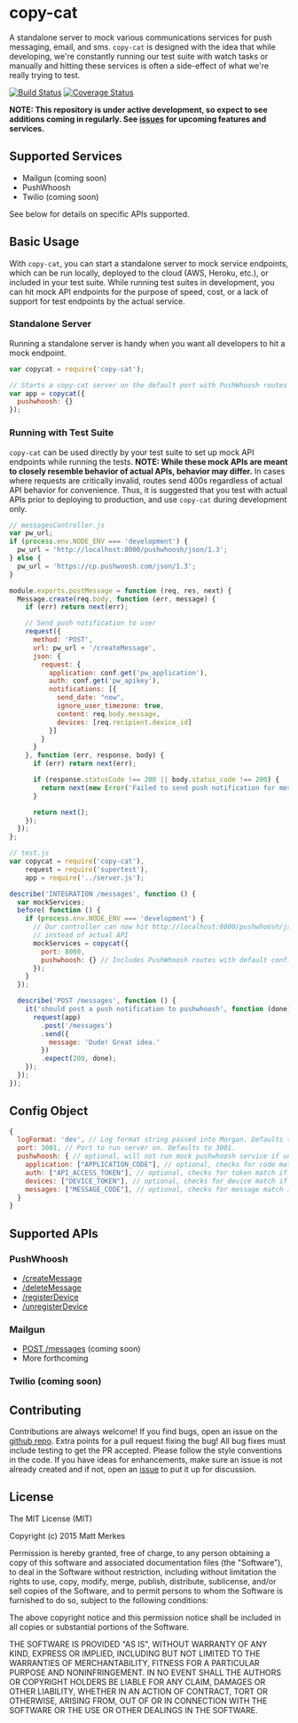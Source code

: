 # copy-cat

A standalone server to mock various communications services for push messaging, email, and sms. `copy-cat` is designed with the idea that while developing, we're constantly running our test suite with watch tasks or manually and hitting these services is often a side-effect of what we're really trying to test.

[![Build Status](https://travis-ci.org/mmerkes/copy-cat.svg)](https://travis-ci.org/mmerkes/copy-cat)
[![Coverage Status](https://coveralls.io/repos/mmerkes/copy-cat/badge.svg?branch=master&service=github)](https://coveralls.io/github/mmerkes/copy-cat?branch=master)

**NOTE: This repository is under active development, so expect to see additions coming in regularly. See [issues](https://github.com/mmerkes/copy-cat/issues) for upcoming features and services.**

## Supported Services

* Mailgun (coming soon)
* PushWhoosh
* Twilio (coming soon)

See below for details on specific APIs supported.

## Basic Usage

With `copy-cat`, you can start a standalone server to mock service endpoints, which can be run locally, deployed to the cloud (AWS, Heroku, etc.), or included in your test suite. While running test suites in development, you can hit mock API endpoints for the purpose of speed, cost, or a lack of support for test endpoints by the actual service.

### Standalone Server

Running a standalone server is handy when you want all developers to hit a mock endpoint.

```javascript
var copycat = require('copy-cat');

// Starts a copy-cat server on the default port with PushWhoosh routes available
var app = copycat({
  pushwhoosh: {}
});
```

### Running with Test Suite

`copy-cat` can be used directly by your test suite to set up mock API endpoints while running the tests. **NOTE: While these mock APIs are meant to closely resemble behavior of actual APIs, behavior may differ.** In cases where requests are critically invalid, routes send 400s regardless of actual API behavior for convenience. Thus, it is suggested that you test with actual APIs prior to deploying to production, and use `copy-cat` during development only.

```javascript
// messagesController.js
var pw_url;
if (process.env.NODE_ENV === 'development') {
  pw_url = 'http://localhost:8000/pushwhoosh/json/1.3';
} else {
  pw_url = 'https://cp.pushwoosh.com/json/1.3';
}

module.exports.postMessage = function (req, res, next) {
  Message.create(req.body, function (err, message) {
    if (err) return next(err);

    // Send push notification to user
    request({
      method: 'POST',
      url: pw_url + '/createMessage',
      json: {
        request: {
          application: conf.get('pw_application'),
          auth: conf.get('pw_apikey'),
          notifications: [{
            send_date: "now",
            ignore_user_timezone: true,
            content: req.body.message,
            devices: [req.recipient.device_id]
          }]
        }
      }
    }, function (err, response, body) {
      if (err) return next(err);

      if (response.statusCode !== 200 || body.status_code !== 200) {
        return next(new Error('Failed to send push notification for message: ' + message._id));
      }

      return next();
    });
  });
};

// test.js
var copycat = require('copy-cat'),
    request = require('supertest'),
    app = require('../server.js');

describe('INTEGRATION /messages', function () {
  var mockServices;
  before( function () {
    if (process.env.NODE_ENV === 'development') {
      // Our controller can now hit http://localhost:8000/pushwhoosh/json/1.3/createMessage
      // instead of actual API
      mockServices = copycat({
        port: 8000,
        pushwhoosh: {} // Includes PushWhoosh routes with default configuration
      });
    }
  });

  describe('POST /messages', function () {
    it('should post a push notification to pushwhoosh', function (done) {
      request(app)
        .post('/messages')
        .send({
          message: 'Dude! Great idea.'
        })
        .expect(200, done);
    });
  });
});
```

## Config Object

```javascript
{
  logFormat: 'dev', // Log format string passed into Morgan. Defaults to 'dev'.
  port: 3001, // Port to run server on. Defaults to 3001.
  pushwhoosh: { // optional, will not run mock pushwhoosh service if undefined
    application: ["APPLICATION_CODE"], // optional, checks for code match if set
    auth: ["API_ACCESS_TOKEN"], // optional, checks for token match if set
    devices: ["DEVICE_TOKEN"], // optional, checks for device match if set on /createMessage
    messages: ["MESSAGE_CODE"], // optional, checks for message match if set on /deleteMessage
  }
}
```

## Supported APIs

### PushWhoosh

* [/createMessage](https://www.pushwoosh.com/programming-push-notification/pushwoosh-push-notification-remote-api/#PushserviceAPI-Method-messages-create)
* [/deleteMessage](https://www.pushwoosh.com/programming-push-notification/pushwoosh-push-notification-remote-api/#PushserviceAPI-Method-messages-delete)
* [/registerDevice](https://www.pushwoosh.com/programming-push-notification/pushwoosh-push-notification-remote-api/#PushserviceAPI-MethodRegister)
* [/unregisterDevice](https://www.pushwoosh.com/programming-push-notification/pushwoosh-push-notification-remote-api/#PushserviceAPI-MethodUnregister)

### Mailgun

* [POST /messages](https://documentation.mailgun.com/api-sending.html#sending) (coming soon)
* More forthcoming

### Twilio (coming soon)

## Contributing

Contributions are always welcome! If you find bugs, open an issue on the [github repo](https://github.com/mmerkes/copy-cat/issues). Extra points for a pull request fixing the bug! All bug fixes must include testing to get the PR accepted. Please follow the style conventions in the code. If you have ideas for enhancements, make sure an issue is not already created and if not, open an [issue](https://github.com/mmerkes/copy-cat/issues) to put it up for discussion.

## License

The MIT License (MIT)

Copyright (c) 2015 Matt Merkes

Permission is hereby granted, free of charge, to any person obtaining a copy
of this software and associated documentation files (the "Software"), to deal
in the Software without restriction, including without limitation the rights
to use, copy, modify, merge, publish, distribute, sublicense, and/or sell
copies of the Software, and to permit persons to whom the Software is
furnished to do so, subject to the following conditions:

The above copyright notice and this permission notice shall be included in
all copies or substantial portions of the Software.

THE SOFTWARE IS PROVIDED "AS IS", WITHOUT WARRANTY OF ANY KIND, EXPRESS OR
IMPLIED, INCLUDING BUT NOT LIMITED TO THE WARRANTIES OF MERCHANTABILITY,
FITNESS FOR A PARTICULAR PURPOSE AND NONINFRINGEMENT. IN NO EVENT SHALL THE
AUTHORS OR COPYRIGHT HOLDERS BE LIABLE FOR ANY CLAIM, DAMAGES OR OTHER
LIABILITY, WHETHER IN AN ACTION OF CONTRACT, TORT OR OTHERWISE, ARISING FROM,
OUT OF OR IN CONNECTION WITH THE SOFTWARE OR THE USE OR OTHER DEALINGS IN
THE SOFTWARE.